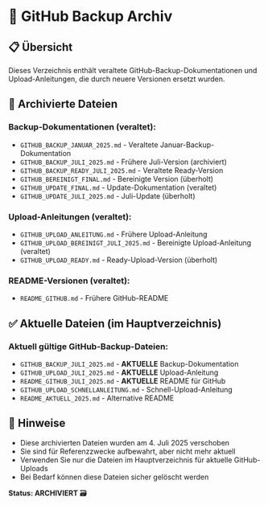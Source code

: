 # 📁 GitHub Backup Archiv

## 📋 Übersicht

Dieses Verzeichnis enthält veraltete GitHub-Backup-Dokumentationen und Upload-Anleitungen, die durch neuere Versionen ersetzt wurden.

## 📂 Archivierte Dateien

### Backup-Dokumentationen (veraltet):
- `GITHUB_BACKUP_JANUAR_2025.md` - Veraltete Januar-Backup-Dokumentation  
- `GITHUB_BACKUP_JULI_2025.md` - Frühere Juli-Version (archiviert)
- `GITHUB_BACKUP_READY_JULI_2025.md` - Veraltete Ready-Version
- `GITHUB_BEREINIGT_FINAL.md` - Bereinigte Version (überholt)
- `GITHUB_UPDATE_FINAL.md` - Update-Dokumentation (veraltet)
- `GITHUB_UPDATE_JULI_2025.md` - Juli-Update (überholt)

### Upload-Anleitungen (veraltet):
- `GITHUB_UPLOAD_ANLEITUNG.md` - Frühere Upload-Anleitung
- `GITHUB_UPLOAD_BEREINIGT_JULI_2025.md` - Bereinigte Upload-Anleitung (veraltet)
- `GITHUB_UPLOAD_READY.md` - Ready-Upload-Version (überholt)

### README-Versionen (veraltet):
- `README_GITHUB.md` - Frühere GitHub-README

## ✅ Aktuelle Dateien (im Hauptverzeichnis)

### Aktuell gültige GitHub-Backup-Dateien:
- `GITHUB_BACKUP_JULI_2025.md` - **AKTUELLE** Backup-Dokumentation
- `GITHUB_UPLOAD_JULI_2025.md` - **AKTUELLE** Upload-Anleitung
- `README_GITHUB_JULI_2025.md` - **AKTUELLE** README für GitHub
- `GITHUB_UPLOAD_SCHNELLANLEITUNG.md` - Schnell-Upload-Anleitung
- `README_AKTUELL_2025.md` - Alternative README

## 📝 Hinweise

- Diese archivierten Dateien wurden am 4. Juli 2025 verschoben
- Sie sind für Referenzzwecke aufbewahrt, aber nicht mehr aktuell
- Verwenden Sie nur die Dateien im Hauptverzeichnis für aktuelle GitHub-Uploads
- Bei Bedarf können diese Dateien sicher gelöscht werden

**Status: ARCHIVIERT** 🗃️